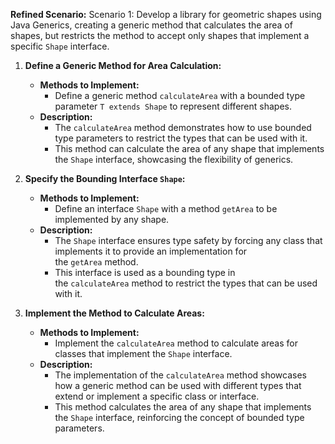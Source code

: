 **Refined Scenario:** Scenario 1: Develop a library for geometric shapes using Java Generics, creating a generic method that calculates the area of shapes, but restricts the method to accept only shapes that implement a specific `Shape` interface.

1. **Define a Generic Method for Area Calculation:**
    
    - **Methods to Implement:**
        - Define a generic method `calculateArea` with a bounded type parameter `T extends Shape` to represent different shapes.
    - **Description:**
        - The `calculateArea` method demonstrates how to use bounded type parameters to restrict the types that can be used with it.
        - This method can calculate the area of any shape that implements the `Shape` interface, showcasing the flexibility of generics.
2. **Specify the Bounding Interface `Shape`:**
    
    - **Methods to Implement:**
        - Define an interface `Shape` with a method `getArea` to be implemented by any shape.
    - **Description:**
        - The `Shape` interface ensures type safety by forcing any class that implements it to provide an implementation for the `getArea` method.
        - This interface is used as a bounding type in the `calculateArea` method to restrict the types that can be used with it.
3. **Implement the Method to Calculate Areas:**
    
    - **Methods to Implement:**
        - Implement the `calculateArea` method to calculate areas for classes that implement the `Shape` interface.
    - **Description:**
        - The implementation of the `calculateArea` method showcases how a generic method can be used with different types that extend or implement a specific class or interface.
        - This method calculates the area of any shape that implements the `Shape` interface, reinforcing the concept of bounded type parameters.